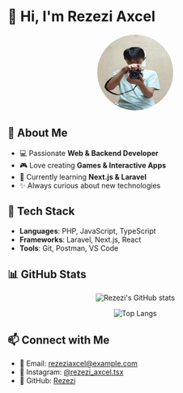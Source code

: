 # 👋 Hi, I'm Rezezi Axcel  

<div align="center">
  <img src="./me.jpg" width="150" height="150" style="border-radius: 50%;" alt="Axcel's Profile Picture" />
</div>  

## 🚀 About Me  
- 💻 Passionate **Web & Backend Developer**  
- 🎮 Love creating **Games & Interactive Apps**  
- 🌱 Currently learning **Next.js & Laravel**  
- ✨ Always curious about new technologies  

## 🔧 Tech Stack  
- **Languages**: PHP, JavaScript, TypeScript  
- **Frameworks**: Laravel, Next.js, React  
- **Tools**: Git, Postman, VS Code  

## 📊 GitHub Stats  
<div align="center">
  
  ![Rezezi's GitHub stats](https://github-readme-stats.vercel.app/api?username=Rezezi&show_icons=true&theme=tokyonight)  

  ![Top Langs](https://github-readme-stats.vercel.app/api/top-langs/?username=Rezezi&layout=compact&theme=tokyonight)  

</div>  

## 📫 Connect with Me  
- 📧 Email: rezeziaxcel@example.com  
- 📸 Instagram: [@rezezi_axcel.tsx](https://instagram.com/rezezi_axcel.tsx)  
- 🐙 GitHub: [Rezezi](https://github.com/Rezezi)  
